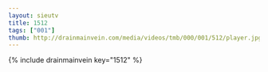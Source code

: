 ```yaml
--- 
layout: sieutv
title: 1512
tags: ["001"]
thumb: http://drainmainvein.com/media/videos/tmb/000/001/512/player.jpg
---
```

{% include drainmainvein key="1512" %} 

